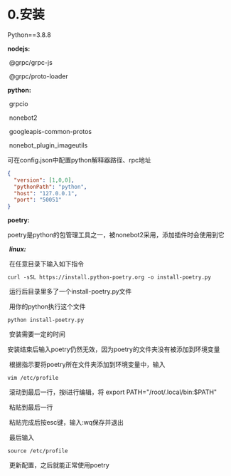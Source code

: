 # 0.安装

Python==3.8.8

**nodejs:**

​	@grpc/grpc-js

​	@grpc/proto-loader

**python:**

​	grpcio

​	nonebot2

​	googleapis-common-protos

​	nonebot_plugin_imageutils

可在config.json中配置python解释器路径、rpc地址

```json
{
  "version": [1,0,0],
  "pythonPath": "python",
  "host": "127.0.0.1",
  "port": "50051"
}
```

**poetry:**

​	poetry是python的包管理工具之一，被nonebot2采用，添加插件时会使用到它

​	***linux:***

​	在任意目录下输入如下指令

```shell
curl -sSL https://install.python-poetry.org -o install-poetry.py
```

​	运行后目录里多了一个install-poetry.py文件

​	用你的python执行这个文件

```shell
python install-poetry.py
```

​	安装需要一定的时间

​	安装结束后输入poetry仍然无效，因为poetry的文件夹没有被添加到环境变量

​	根据指示要将poetry所在文件夹添加到环境变量中，输入

```shell
vim /etc/profile
```

​	滚动到最后一行，按i进行编辑，将 export PATH="/root/.local/bin:$PATH"

​	粘贴到最后一行

​	粘贴完成后按esc键，输入:wq保存并退出

​	最后输入

```shell
source /etc/profile
```

​	更新配置，之后就能正常使用poetry
